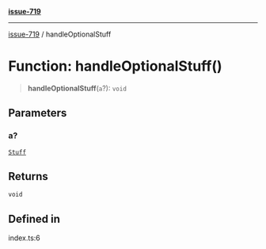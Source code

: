 [**issue-719**](../README.md)

***

[issue-719](../README.md) / handleOptionalStuff

# Function: handleOptionalStuff()

> **handleOptionalStuff**(`a`?): `void`

## Parameters

### a?

[`Stuff`](../type-aliases/Stuff.md)

## Returns

`void`

## Defined in

index.ts:6
